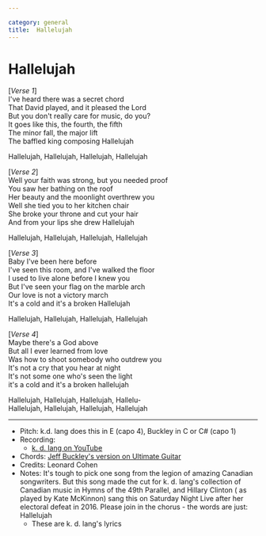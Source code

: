 ```yaml
---

category: general
title:  Hallelujah
---
```



# Hallelujah

[_Verse 1_]  
I've heard there was a secret chord  
That David played, and it pleased the Lord  
But you don't really care for music, do you?  
It goes like this, the fourth, the fifth  
The minor fall, the major lift  
The baffled king composing Hallelujah  

Hallelujah, Hallelujah, Hallelujah, Hallelujah  

[_Verse 2_]  
Well your faith was strong, but you needed proof  
You saw her bathing on the roof  
Her beauty and the moonlight overthrew you  
Well she tied you to her kitchen chair  
She broke your throne and cut your hair  
And from your lips she drew Hallelujah  

Hallelujah, Hallelujah, Hallelujah, Hallelujah  

[_Verse 3_]  
Baby I've been here before  
I've seen this room, and I've walked the floor  
I used to live alone before I knew you  
But I've seen your flag on the marble arch  
Our love is not a victory march  
It's a cold and it's a broken Hallelujah  

Hallelujah, Hallelujah, Hallelujah, Hallelujah  
  
[_Verse 4_]  
Maybe there's a God above  
But all I ever learned from love  
Was how to shoot somebody who outdrew you  
It's not a cry that you hear at night  
It's not some one who's seen the light  
it's a cold and it's a broken hallelujah  

Hallelujah, Hallelujah, Hallelujah, Hallelu-    
Hallelujah, Hallelujah, Hallelujah, Hallelujah  
  
<!-- 


I did my best, it wasn't much  
I couldn't feel, so I tried to touch  
I've told the truth, I didn't come to fool you  
And even though  
It all went wrong  
I'll stand before the Lord of Song  
With nothing on my tongue but Hallelujah  
  
You say I took the Name in vain  
I don't even know the Name  
But if I did, well really, what's it to you?  
There's a blaze of light  
In every word  
It doesn't matter which you heard  
The holy or the broken Hallelujah  
Hallelujah, Hallelujah, Hallelujah, Hallelujah  
-->


---
* Pitch: k.d. lang does this in E (capo 4), Buckley in C or C# (capo 1)
* Recording: 
  * [k. d. lang on YouTube](https://www.youtube.com/watch?v=lTOslDiMd4E)
* Chords: [Jeff Buckley's version on Ultimate Guitar](https://tabs.ultimate-guitar.com/tab/jeff-buckley/hallelujah-chords-198052)
* Credits: Leonard Cohen
* Notes: It's tough to pick one song from the legion of amazing Canadian
songwriters. But this song made the cut for k. d. lang's collection of 
Canadian music in Hymns of the 49th Parallel, and Hillary Clinton (
as played by Kate McKinnon) sang this on Saturday Night Live 
after her electoral defeat in 2016. Please join in the chorus - the words 
are just: Hallelujah
  * These are k. d. lang's lyrics
